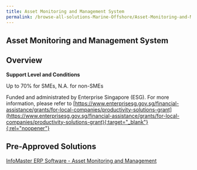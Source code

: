 ```yaml
---
title: Asset Monitoring and Management System
permalink: /browse-all-solutions-Marine-Offshore/Asset-Monitoring-and-Management-System
---
```


## Asset Monitoring and Management System
## Overview

**Support Level and Conditions**

Up to 70% for SMEs, N.A. for non-SMEs

Funded and administrated by Enterprise Singapore (ESG). For more information, please refer to [https://www.enterprisesg.gov.sg/financial-assistance/grants/for-local-companies/productivity-solutions-grant](https://www.enterprisesg.gov.sg/financial-assistance/grants/for-local-companies/productivity-solutions-grant){:target="_blank"}{:rel="noopener"}

## Pre-Approved Solutions

<a href='/productivity-solutions-grant/solutionrepo/solution2729' target='_blank'>InfoMaster ERP Software - Asset Monitoring and Management</a><br>
